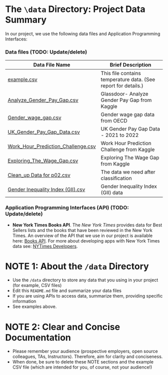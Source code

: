 # The `\data` Directory: Project Data Summary

In our project, we use the following data files and Application Programming Interfaces:

### Data files (TODO: Update/delete)
|Data File Name | Brief Description|
|---------------| -----------------|
|[example.csv](./example.csv) | This file contains temperature data. (See report for details.)
|[Analyze_Gender_Pay_Gap.csv](./Analyze_Gender_Pay_Gap.csv) | Glassdoor- Analyze Gender Pay Gap from Kaggle
|[Gender_wage_gap.csv](./Gender_wage_gap.csv) | Gender wage gap data from OECD
|[UK_Gender_Pay_Gap_Data.csv](./UK_Gender_Pay_Gap_Data.csv) | UK Gender Pay Gap Data - 2021 to 2022
|[Work_Hour_Prediction_Challenge.csv](./Work_Hour_Prediction_Challenge.csv) | Work Hour Prediction Challenge from Kaggle
|[Exploring_The_Wage_Gap.csv](./Exploring_The_Wage_Gap.csv) | Exploring The Wage Gap from Kaggle
|[Clean_up Data for p02.csv](./Clean_up%20Data%20for%20p02.csv) | The data we need after classification
|[Gender Inequality Index (GII).csv](./Gender%20Inequality%20Index%20(GII).csv) | Gender Inequality Index (GII) data

### Application Programming Interfaces (API) (TODO: Update/delete)

* **New York Times Books API**. The _New York Times_ provides data for Best
Sellers lists and the books that have been reviewed in the New York Times. An overview of the API that we use in our project is available here: [Books API](https://developer.nytimes.com/docs/books-product/1/overview). For more about developing apps with New York Times data see: [NYTimes Developers](https://developer.nytimes.com/).

# NOTE 1: About the `/data` Directory

* Use the `/data` directory to store any data that you using in your project (for example, CSV files)
* Edit this `README.md` file and summarize your data files
* If you are using APIs to access data, summarize them, providing specific information
* See examples above.

# NOTE 2:  Clear and Concise Documentation
* Please remember your audience (prospective employers, open source colleagues, TAs, Instructors). Therefore,
aim for clarity and conciseness.
* When done, be sure to delete these NOTE sections and the example CSV file (which are intended for you, of course, not your audience!)
